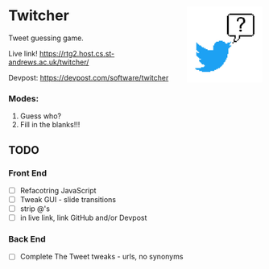 # Twitcher <img align="right" width="150" height="150" src="https://github.com/RyanGibb/twitcher/blob/master/static/alternate.jpg">  
Tweet guessing game.

Live link! https://rtg2.host.cs.st-andrews.ac.uk/twitcher/

Devpost: https://devpost.com/software/twitcher

### Modes:
  1. Guess who?
  2. Fill in the blanks!!!

## TODO

### Front End
- [ ] Refacotring JavaScript
- [ ] Tweak GUI - slide transitions
- [ ] strip @'s
- [ ] in live link, link GitHub  and/or Devpost

### Back End
- [ ] Complete The Tweet tweaks - urls, no synonyms
